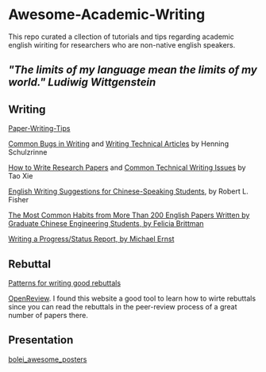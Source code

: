 # Awesome-Academic-Writing

This repo curated a cllection of tutorials and tips regarding academic english wiriting for researchers who are non-native english speakers.

***"The limits of my language mean the limits of my world."  Ludiwig Wittgenstein***
 --


 

## Writing
[Paper-Writing-Tips](https://github.com/MLNLP-World/Paper-Writing-Tips)

[Common Bugs in Writing](https://www.cs.columbia.edu/~hgs/etc/writing-bugs.html) and [Writing Technical Articles](http://www.cs.columbia.edu/~hgs/etc/writing-style.html) by Henning Schulzrinne

[How to Write Research Papers](http://taoxie.cs.illinois.edu/publications/writepapers.pdf) and [Common Technical Writing Issues](http://taoxie.cs.illinois.edu/publications/writeissues.pdf) by Tao Xie

[English Writing Suggestions for Chinese-Speaking Students](https://bethune.yorku.ca/files/2012/10/WritingForChinese2012.pdf), by Robert L. Fisher

[The Most Common Habits from More Than 200 English Papers Written by Graduate Chinese Engineering Students, by Felicia Brittman](https://image.sciencenet.cn/olddata/kexue.com.cn/upload/blog/file/2010/5/20105721462596469.pdf)

[Writing a Progress/Status Report, by Michael Ernst](https://homes.cs.washington.edu/~mernst/advice/progress-report.html)





## Rebuttal

[Patterns for writing good rebuttals](https://andreas-zeller.info/2012/10/01/patterns-for-writing-good-rebuttals.html)

[OpenReview](https://openreview.net/). I found this website a good tool to learn how to wirte rebuttals since you can read the rebuttals in the peer-review process of a great number of papers there.


## Presentation

[bolei_awesome_posters](https://github.com/zhoubolei/bolei_awesome_posters)


